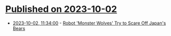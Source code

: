 # [Published on 2023-10-02](index.md)

* [2023-10-02, 11:34:00](https://hardware.slashdot.org/story/23/10/02/0239239/robot-monster-wolves-try-to-scare-off-japans-bears?utm_source=rss1.0mainlinkanon&utm_medium=feed) - [Robot 'Monster Wolves' Try to Scare Off Japan's Bears](https://hardware.slashdot.org/story/23/10/02/0239239/robot-monster-wolves-try-to-scare-off-japans-bears?utm_source=rss1.0mainlinkanon&utm_medium=feed)
